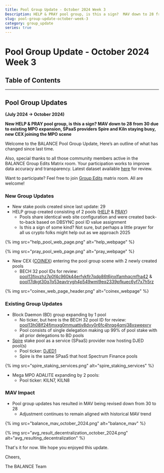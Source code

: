 ```yaml
---
title: Pool Group Update - October 2024 Week 3
Description: HELP & PRAY pool group, is this a sign?  MAV down to 28 from 30 due to existing MPO expansion
slug: pool-group-update-october-week-3
category: group_update
series: true
---
```


# Pool Group Update - October 2024 Week 3

## Table of Contents

---

## Pool Group Updates

**(July 2024 -> October 2024)**

**New HELP & PRAY pool group, is this a sign?  MAV down to 28 from 30 due to existing MPO expansion,  SPaaS providers Spire and Kiln staying busy, new CEX joining the MPO scene**

Welcome to the BALANCE Pool Group Update, Here’s an outline of what has changed since last time.

Also, special thanks to all those community members active in the BALANCE Group Edits Matrix room.  Your participation works to improve data accuracy and transparency.  Latest dataset available [here](https://www.balanceanalytics.io/api/groupdata.json) for review.

Want to participate?   Feel free to join [Group Edits](https://matrix.to/#/#PoolGroupEdits:forum.balanceanalytics.io) matrix room.  All are welcome!

### New Group Updates

- New stake pools created since last update: 29
- HELP group created consisting of 2 pools ([HELP](https://pool.pm/e3ad58f8059878525e12a0e206cec0d0ebe730891482fc51458ab304) & [PRAY](https://pool.pm/ffdcba293f969ec7354b6445500893e142a9c990d96984e9f11677fe))
    - Pools share identical web site configuration and were created back-to-back based on DBSYNC pool ID value assignment
    - Is this a sign of some kind?  Not sure, but perhaps a little prayer for all us crypto folks might help out as we approach 2025

{% img src="help_pool_web_page.png" alt="help_webpage" %}

{% img src="pray_pool_web_page.png" alt="pray_webpage" %}

- New CEX ([COINEX](https://www.coinex.com/en/)) entering the pool group scene with 2 newly created pools
    - BECH 32 pool IDs for review: [pool13fpvzhz7p0f4c960k44erfykflr7qdp86t6jnxlfamhqcmfha42](https://cardanoscan.io/pool/8a42c15c5e0bd35c174fb56b91a4964fc7e03427d2f5299be9eeee0c) & [pool17dkgt30q7q53eavtrygh4p549wml9eq2339pfkuec6yf7x7h5rz](https://cardanoscan.io/pool/f36c85c5e0f0291cf58b19117a86952bb7f2e40a8c4a14db99c6889f)

{% img src="coinex_web_page_header.png" alt="coinex_webpage" %}

### Existing Group Updates

- Block Daemon (BD) group expanding by 1 pool
    - No ticker, but here is the BECH 32 pool ID for review: [pool13h08lf24fjmxxg0mmuattjv8dvy0r6fc4hrqg4qmj38xsweexrv](https://cardanoscan.io/pool/8dde7fa5554cb66321fbdf3ab5c9876b08f1e938adc604541b944e68)
    - Pool consists of single delegation making up 99% of pool stake with all prior delegations to BD pools
- [Spire](https://www.spireblockchain.com/) stake pool as a service (SPaaS) provider now hosting DJED pool(s)
    - Pool ticker: [DJED1](https://pool.pm/6e56f943a7bf27868b7f35ea35e26a8b315cda058d2b577fa7d42e60)
    - Spire is the same SPaaS that host Spectrum Finance pools
 
{% img src="spire_staking_services.png" alt="spire_staking_services" %}

- Mega MPO ADALITE expanding by 2 pools:
    - Pool ticker: KILN7, KILN8

### MAV Impact

- Pool group updates has resulted in MAV being revised down from 30 to 28
    - Adjustment continues to remain aligned with historical MAV trend
 
{% img src="balance_mav_october_2024.png" alt="balance_mav" %}

{% img src="avg_result_decentralization_october_2024.png" alt="avg_resulting_decentralization" %}

That's it for now.  We hope you enjoyed this update.

Cheers,

The BALANCE Team


